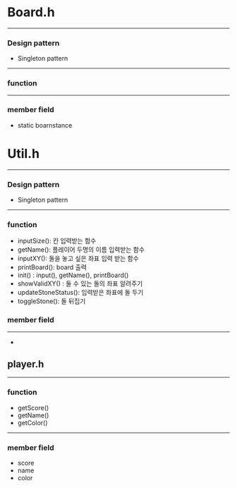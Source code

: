 # Board.h

---

### Design pattern

- Singleton pattern

---

### function

---

### member field

- static boarnstance

# Util.h

---

### Design pattern

- Singleton pattern

---

### function

- inputSize(): 칸 입력받는 함수
- getName(): 플레이어 두명의 이름 입력받는 함수
- inputXY(): 돌을 놓고 싶은 좌표 입력 받는 함수
- printBoard(): board 출력
- init() : input(), getName(), printBoard()
- showValidXY() : 둘 수 있는 돌의 좌표 알려주기
- updateStoneStatus(): 입력받은 좌표에 돌 두기
- toggleStone(): 돌 뒤집기

### member field

---

-

## player.h

---

### function

- getScore()
- getName()
- getColor()

---

### member field

- score
- name
- color

